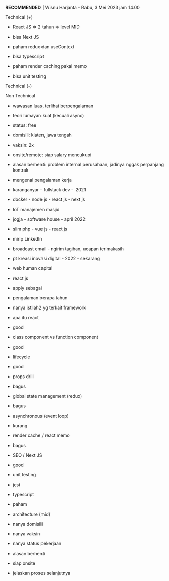 **RECOMMENDED** | Wisnu Harjanta - Rabu, 3 Mei 2023 jam 14.00  

  

Technical (+)  

- React JS => 2 tahun => level MID  
    
- bisa Next JS  
    
- paham redux dan useContext  
    
- bisa typescript  
    
- paham render caching pakai memo  
    
- bisa unit testing  
    

Technical (-)  

  

Non Technical  

- wawasan luas, terlihat berpengalaman  
    
- teori lumayan kuat (kecuali async)  
    
- status: free  
    
- domisili: klaten, jawa tengah  
    
- vaksin: 2x  
    
- onsite/remote: siap salary mencukupi  
    
- alasan berhenti: problem internal perusahaan, jadinya nggak perpanjang kontrak  
    

  

  

- mengenai pengalaman kerja  
    

- karanganyar - fullstack dev -  2021  
    

- docker - node js - react js - next js  
    
- IoT manajemen masjid  
    

- jogja - software house - april 2022  
    

- slim php - vue js - react js  
    
- mirip LinkedIn  
    
- broadcast email - ngirim tagihan, ucapan terimakasih  
    

- pt kreasi inovasi digital - 2022 - sekarang  
    

- web human capital  
    
- react js  
    

- apply sebagai  
    
- pengalaman berapa tahun  
    
- nanya istilah2 yg terkait framework  
    

- apa itu react  
    

- good  
    

- class component vs function component  
    

- good  
    

- lifecycle  
    

- good  
    

- props drill  
    

- bagus  
    

- global state management (redux)  
    

- bagus  
    

- asynchronous (event loop)  
    

- kurang  
    

- render cache / react memo  
    

- bagus  
    

- SEO / Next JS  
    

- good  
    

- unit testing  
    

- jest  
    

- typescript  
    

- paham  
    

- architecture (mid)  
    

- nanya domisili  
    
- nanya vaksin  
    
- nanya status pekerjaan  
    
- alasan berhenti  
    
- siap onsite  
    
- jelaskan proses selanjutnya